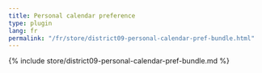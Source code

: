 ```yaml
---
title: Personal calendar preference
type: plugin
lang: fr
permalink: "/fr/store/district09-personal-calendar-pref-bundle.html"
---
```


{% include store/district09-personal-calendar-pref-bundle.md %}
